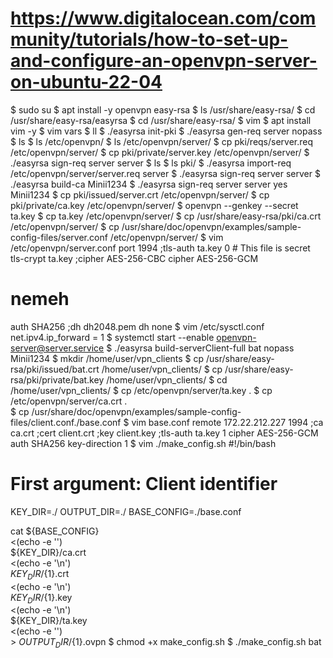 # https://www.digitalocean.com/community/tutorials/how-to-set-up-and-configure-an-openvpn-server-on-ubuntu-22-04
$ sudo su
$ apt install -y openvpn easy-rsa
$ ls /usr/share/easy-rsa/
$ cd /usr/share/easy-rsa/easyrsa
$ cd /usr/share/easy-rsa/
$ vim
$ apt install vim -y
$ vim vars
$ ll
$ ./easyrsa init-pki
$ ./easyrsa gen-req server nopass
$ ls
$ ls /etc/openvpn/
$ ls /etc/openvpn/server/
$ cp pki/reqs/server.req /etc/openvpn/server/
$ cp pki/private/server.key /etc/openvpn/server/
$ ./easyrsa sign-req server server
$ ls
$ ls pki/
$ ./easyrsa import-req /etc/openvpn/server/server.req server
$ ./easyrsa sign-req server server
$ ./easyrsa build-ca
Minii1234
$ ./easyrsa sign-req server server
yes
Minii1234
$ cp pki/issued/server.crt /etc/openvpn/server/
$ cp pki/private/ca.key /etc/openvpn/server/
$ openvpn --genkey --secret ta.key
$ cp ta.key /etc/openvpn/server/
$ cp /usr/share/easy-rsa/pki/ca.crt /etc/openvpn/server/ 
$ cp /usr/share/doc/openvpn/examples/sample-config-files/server.conf /etc/openvpn/server/
$ vim /etc/openvpn/server.conf
port 1994
;tls-auth ta.key 0 # This file is secret
tls-crypt ta.key
;cipher AES-256-CBC
cipher AES-256-GCM
# nemeh
auth SHA256
;dh dh2048.pem
dh none
$ vim /etc/sysctl.conf
net.ipv4.ip_forward = 1
$ systemctl start --enable openvpn-server@server.service
$ ./easyrsa build-serverClient-full bat nopass
Minii1234
$ mkdir /home/user/vpn_clients
$ cp /usr/share/easy-rsa/pki/issued/bat.crt /home/user/vpn_clients/
$ cp /usr/share/easy-rsa/pki/private/bat.key /home/user/vpn_clients/
$ cd /home/user/vpn_clients/ 
$ cp /etc/openvpn/server/ta.key .
$ cp /etc/openvpn/server/ca.crt .   
$ cp /usr/share/doc/openvpn/examples/sample-config-files/client.conf./base.conf
$ vim base.conf
remote 172.22.212.227 1994
;ca ca.crt
;cert client.crt
;key client.key
;tls-auth ta.key 1
cipher AES-256-GCM
auth SHA256
key-direction 1
$ vim ./make_config.sh
#!/bin/bash
 
# First argument: Client identifier
 
KEY_DIR=./
OUTPUT_DIR=./
BASE_CONFIG=./base.conf
 
cat ${BASE_CONFIG} \
    <(echo -e '<ca>') \
    ${KEY_DIR}/ca.crt \
    <(echo -e '</ca>\n<cert>') \
    ${KEY_DIR}/${1}.crt \
    <(echo -e '</cert>\n<key>') \
    ${KEY_DIR}/${1}.key \
    <(echo -e '</key>\n<tls-crypt>') \
    ${KEY_DIR}/ta.key \
    <(echo -e '</tls-crypt>') \
    > ${OUTPUT_DIR}/${1}.ovpn
$ chmod +x make_config.sh
$ ./make_config.sh bat 
 

